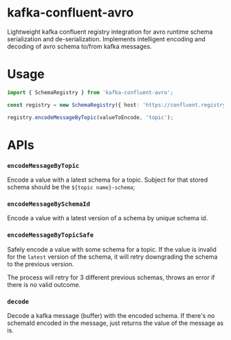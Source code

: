 # kafka-confluent-avro

Lightweight kafka confluent registry integration for avro runtime schema serialization and de-serialization. Implements intelligent encoding and decoding of avro schema to/from kafka messages.

# Usage

```ts
import { SchemaRegistry } from 'kafka-confluent-avro';

const registry = new SchemaRegistry({ host: 'https://confluent.registry:8081' });

registry.encodeMessageByTopic(valueToEncode, 'topic');
```

# APIs

### `encodeMessageByTopic`

Encode a value with a latest schema for a topic. Subject for that stored schema should be the `${topic name}-schema`;

### `encodeMessageBySchemaId`

Encode a value with a latest version of a schema by unique schema id.

### `encodeMessageByTopicSafe`

Safely encode a value with some schema for a topic. If the value is invalid for the `latest` version of the schema, it will retry downgrading the schema to the previous version.

The process will retry for 3 different previous schemas, throws an error if there is no valid outcome.

### `decode`

Decode a kafka message (buffer) with the encoded schema. If there's no schemaId encoded in the message, just returns the value of the message as is.
